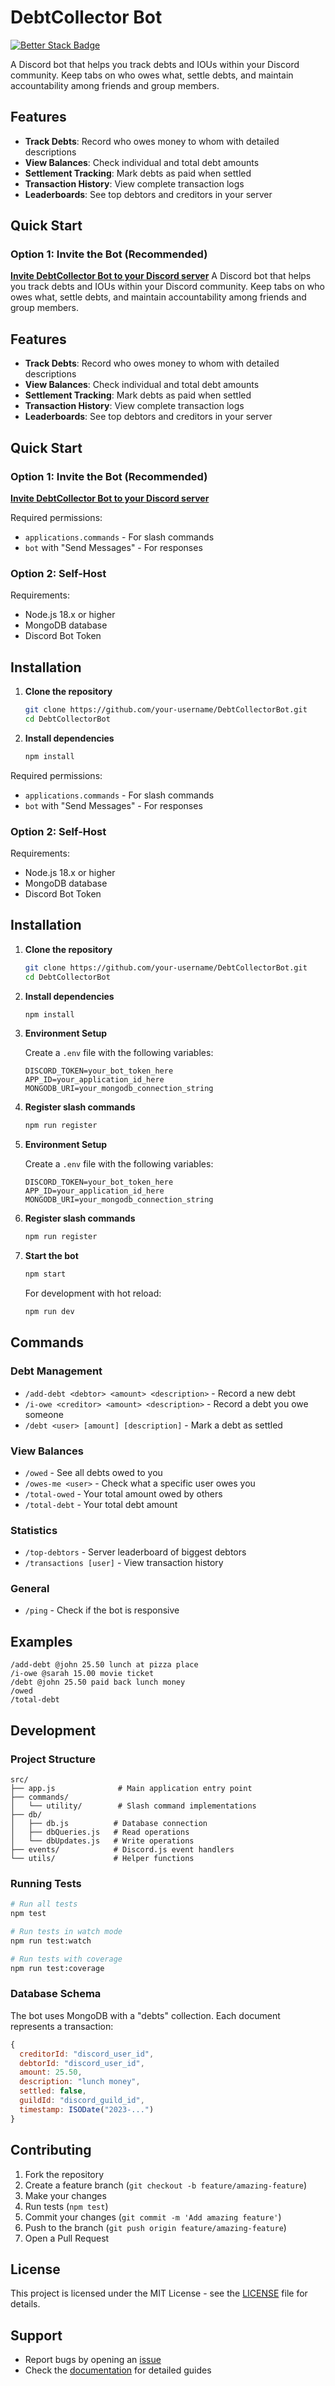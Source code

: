 # DebtCollector Bot

[![Better Stack Badge](https://uptime.betterstack.com/status-badges/v1/monitor/212yh.svg)](https://uptime.betterstack.com/?utm_source=status_badge)

A Discord bot that helps you track debts and IOUs within your Discord community. Keep tabs on who owes what, settle debts, and maintain accountability among friends and group members.

## Features

- **Track Debts**: Record who owes money to whom with detailed descriptions
- **View Balances**: Check individual and total debt amounts
- **Settlement Tracking**: Mark debts as paid when settled
- **Transaction History**: View complete transaction logs
- **Leaderboards**: See top debtors and creditors in your server

## Quick Start

### Option 1: Invite the Bot (Recommended)

[**Invite DebtCollector Bot to your Discord server**](https://discord.com/oauth2/authorize?client_id=1389366055314522182)
A Discord bot that helps you track debts and IOUs within your Discord community. Keep tabs on who owes what, settle debts, and maintain accountability among friends and group members.

## Features

- **Track Debts**: Record who owes money to whom with detailed descriptions
- **View Balances**: Check individual and total debt amounts
- **Settlement Tracking**: Mark debts as paid when settled
- **Transaction History**: View complete transaction logs
- **Leaderboards**: See top debtors and creditors in your server

## Quick Start

### Option 1: Invite the Bot (Recommended)

[**Invite DebtCollector Bot to your Discord server**](https://discord.com/oauth2/authorize?client_id=1389366055314522182)

Required permissions:
- `applications.commands` - For slash commands
- `bot` with "Send Messages" - For responses

### Option 2: Self-Host

Requirements:
- Node.js 18.x or higher
- MongoDB database
- Discord Bot Token

## Installation

1. **Clone the repository**
   ```bash
   git clone https://github.com/your-username/DebtCollectorBot.git
   cd DebtCollectorBot
   ```

2. **Install dependencies**
   ```bash
   npm install
   ```
Required permissions:
- `applications.commands` - For slash commands
- `bot` with "Send Messages" - For responses

### Option 2: Self-Host

Requirements:
- Node.js 18.x or higher
- MongoDB database
- Discord Bot Token

## Installation

1. **Clone the repository**
   ```bash
   git clone https://github.com/your-username/DebtCollectorBot.git
   cd DebtCollectorBot
   ```

2. **Install dependencies**
   ```bash
   npm install
   ```

3. **Environment Setup**
   
   Create a `.env` file with the following variables:
   ```env
   DISCORD_TOKEN=your_bot_token_here
   APP_ID=your_application_id_here
   MONGODB_URI=your_mongodb_connection_string
   ```

4. **Register slash commands**
   ```bash
   npm run register
   ```
3. **Environment Setup**
   
   Create a `.env` file with the following variables:
   ```env
   DISCORD_TOKEN=your_bot_token_here
   APP_ID=your_application_id_here
   MONGODB_URI=your_mongodb_connection_string
   ```

4. **Register slash commands**
   ```bash
   npm run register
   ```

5. **Start the bot**
   ```bash
   npm start
   ```

   For development with hot reload:
   ```bash
   npm run dev
   ```

## Commands

### Debt Management
- `/add-debt <debtor> <amount> <description>` - Record a new debt
- `/i-owe <creditor> <amount> <description>` - Record a debt you owe someone
- `/debt <user> [amount] [description]` - Mark a debt as settled

### View Balances
- `/owed` - See all debts owed to you
- `/owes-me <user>` - Check what a specific user owes you
- `/total-owed` - Your total amount owed by others
- `/total-debt` - Your total debt amount

### Statistics
- `/top-debtors` - Server leaderboard of biggest debtors
- `/transactions [user]` - View transaction history

### General
- `/ping` - Check if the bot is responsive

## Examples

```
/add-debt @john 25.50 lunch at pizza place
/i-owe @sarah 15.00 movie ticket
/debt @john 25.50 paid back lunch money
/owed
/total-debt
```

## Development

### Project Structure
```
src/
├── app.js              # Main application entry point
├── commands/
│   └── utility/        # Slash command implementations
├── db/
│   ├── db.js          # Database connection
│   ├── dbQueries.js   # Read operations
│   └── dbUpdates.js   # Write operations
├── events/            # Discord.js event handlers
└── utils/             # Helper functions
```

### Running Tests
```bash
# Run all tests
npm test

# Run tests in watch mode
npm run test:watch

# Run tests with coverage
npm run test:coverage
```

### Database Schema

The bot uses MongoDB with a "debts" collection. Each document represents a transaction:

```javascript
{
  creditorId: "discord_user_id",
  debtorId: "discord_user_id", 
  amount: 25.50,
  description: "lunch money",
  settled: false,
  guildId: "discord_guild_id",
  timestamp: ISODate("2023-...")
}
```

## Contributing

1. Fork the repository
2. Create a feature branch (`git checkout -b feature/amazing-feature`)
3. Make your changes
4. Run tests (`npm test`)
5. Commit your changes (`git commit -m 'Add amazing feature'`)
6. Push to the branch (`git push origin feature/amazing-feature`)
7. Open a Pull Request

## License

This project is licensed under the MIT License - see the [LICENSE](LICENSE) file for details.

## Support

- Report bugs by opening an [issue](https://github.com/your-username/DebtCollectorBot/issues)
- Check the [documentation](https://github.com/your-username/DebtCollectorBot/wiki) for detailed guides
